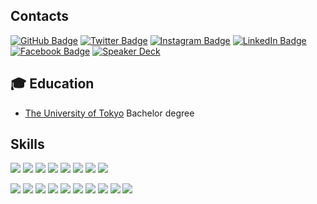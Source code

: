 ## Contacts

[![GitHub Badge](https://img.shields.io/badge/-GitHub-000?style=flat-square&logo=Github&logoColor=white)](https://github.com/KeisukeYamashita)
[![Twitter Badge](https://img.shields.io/badge/-Twitter-1ca0f1?style=flat-square&logo=twitter&logoColor=white&link=https://twitter.com/_k_e_k_e)](https://twitter.com/_k_e_k_e)
[![Instagram Badge](https://img.shields.io/badge/-Instagram-e4405f?style=flat-square&logo=instagram&logoColor=white&link=https://twitter.com/_k_e_k_e)](https://www.instagram.com/1995yamashita/)
[![LinkedIn Badge](https://img.shields.io/badge/-LinkedIn-0077b5?style=flat-square&logo=linkedin&logoColor=white&link=https://twitter.com/_k_e_k_e)](https://www.linkedin.com/in/keisukeyamashita-816906136/)
[![Facebook Badge](https://img.shields.io/badge/-Facebook-1877f2?style=flat-square&logo=facebook&logoColor=white&link=https://twitter.com/_k_e_k_e)](https://www.facebook.com/yamashita.keisuke.524/)
[![Speaker Deck](https://img.shields.io/badge/Speaker_Deck-0?style=flat-square&logo=speaker-deck&color=009287&logoColor=white)](https://speakerdeck.com/keisukeyamashita)

## 🎓 Education

- [The University of Tokyo](https://www.u-tokyo.ac.jp/) Bachelor degree

## Skills

[![](https://img.shields.io/badge/-Go-000?style=flat-square&logo=go)](https://github.com/KeisukeYamashita)
[![](https://img.shields.io/badge/-Typescript-000?style=flat-square&logo=typescript)](https://github.com/KeisukeYamashita)
[![](https://img.shields.io/badge/-Bash-000?style=flat-square&logo=gnu-bash)](https://github.com/KeisukeYamashita)
[![](https://img.shields.io/badge/-Flutter-000?style=flat-square&logo=flutter)](https://github.com/KeisukeYamashita)
[![](https://img.shields.io/badge/-Spinnaker-000?style=flat-square&logo=spinnaker)](https://github.com/KeisukeYamashita)
[![](https://img.shields.io/badge/-Docker-000?style=flat-square&logo=docker)](https://github.com/KeisukeYamashita)
[![](https://img.shields.io/badge/-MySQL-000?style=flat-square&logo=mysql)](https://github.com/KeisukeYamashita)
[![](https://img.shields.io/badge/-Redis-000?style=flat-square&logo=redis)](https://github.com/KeisukeYamashita)

[![](https://img.shields.io/badge/-Kubernetes-000?style=flat-square&logo=kubernetes)](https://github.com/KeisukeYamashita)
[![](https://img.shields.io/badge/-AWS-000?style=flat-square&logo=amazon-aws)](https://github.com/KeisukeYamashita)
[![](https://img.shields.io/badge/-GCP-000?style=flat-square&logo=google-cloud)](https://github.com/KeisukeYamashita)
[![](https://img.shields.io/badge/-Firebase-000?style=flat-square&logo=firebase)](https://github.com/KeisukeYamashita)
[![](https://img.shields.io/badge/-Datadog-000?style=flat-square&logo=datadog)](https://github.com/KeisukeYamashita)
[![](https://img.shields.io/badge/-Sentry-000?style=flat-square&logo=sentry)](https://github.com/KeisukeYamashita)
[![](https://img.shields.io/badge/-Twilio-000?style=flat-square&logo=twilio)](https://github.com/KeisukeYamashita)
[![](https://img.shields.io/badge/-Terraform-000?style=flat-square&logo=terraform)](https://github.com/KeisukeYamashita)
[![](https://img.shields.io/badge/-GitHub%20Actions-000?style=flat-square&logo=github-actions)](https://github.com/KeisukeYamashita)
[![](https://img.shields.io/badge/-CircleCI-000?style=flat-square&logo=circleci)](https://github.com/KeisukeYamashita)
